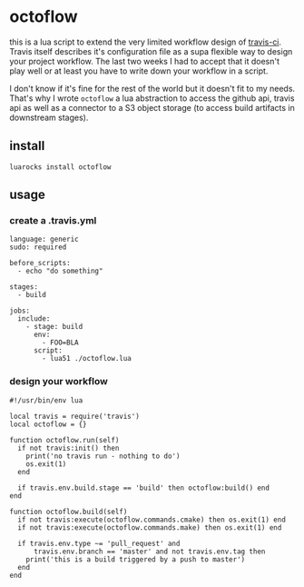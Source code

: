 # octoflow

this is a lua script to extend the very limited workflow design of [travis-ci](https://travis-ci.org).
Travis itself describes it's configuration file as a supa flexible way to design your project workflow.
The last two weeks I had to accept that it doesn't play well or at least you have to
write down your workflow in a script.

I don't know if it's fine for the rest of the world but it doesn't fit to my needs.
That's why I wrote `octoflow` a lua abstraction to access the github api, travis api as well as
a connector to a S3 object storage (to access build artifacts in downstream stages).

## install

    luarocks install octoflow

## usage

### create a .travis.yml

    language: generic
    sudo: required

    before_scripts:
      - echo "do something"

    stages:
      - build

    jobs:
      include:
        - stage: build
          env:
            - FOO=BLA
          script:
            - lua51 ./octoflow.lua

### design your workflow

    #!/usr/bin/env lua

    local travis = require('travis')
    local octoflow = {}

    function octoflow.run(self)
      if not travis:init() then
        print('no travis run - nothing to do')
        os.exit(1)
      end

      if travis.env.build.stage == 'build' then octoflow:build() end
    end

    function octoflow.build(self)
      if not travis:execute(octoflow.commands.cmake) then os.exit(1) end
      if not travis:execute(octoflow.commands.make) then os.exit(1) end

      if travis.env.type ~= 'pull_request' and
          travis.env.branch == 'master' and not travis.env.tag then
        print('this is a build triggered by a push to master')
      end
    end
